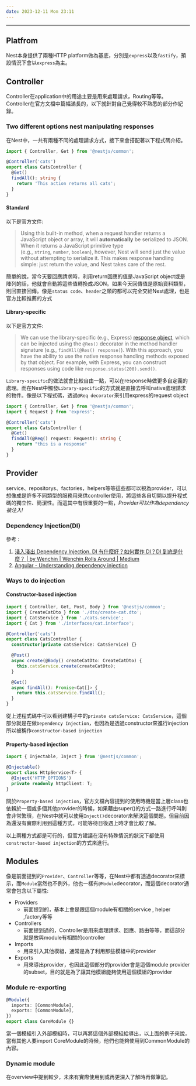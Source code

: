 ```yaml
---
date: 2023-12-11 Mon 23:11
---
```

---

## Platfrom
Nest本身提供了兩種HTTP platform做為基底，分別是`express`以及`fastify`，預設情況下會以`express`為主。

## Controller

Controller在application中的用途主要是用來處理請求，Routing等等。Controller在官方文檔中篇幅滿長的，以下就針對自己覺得較不熟悉的部分作紀錄。

### Two different options nest manipulating responses

在Nest中，一共有兩種不同的處理請求方式，接下來會搭配著以下程式碼介紹。
```typescript
import { Controller, Get } from '@nestjs/common';

@Controller('cats')
export class CatsController {
  @Get()
  findAll(): string {
    return 'This action returns all cats';
  }
}

```
#### Standard
以下是官方文件:
>Using this built-in method, when a request handler returns a JavaScript object or array, it will **automatically** be serialized to JSON. When it returns a JavaScript primitive type (e.g., `string`, `number`, `boolean`), however, Nest will send just the value without attempting to serialize it. This makes response handling simple: just return the value, and Nest takes care of the rest.

簡單的說，當今天要回應請求時，利用return回應的值是JavaScript object或是陣列的話，他就會自動將這些值轉換成JSON。如果今天回傳值是原始資料類型，則回直接回傳。像是`status code`、`header`之類的都可以完全交給Nest處理，也是官方比較推薦的方式
#### Library-specific
以下是官方文件:
>We can use the library-specific (e.g., Express) [response object](https://expressjs.com/en/api.html#res), which can be injected using the `@Res()` decorator in the method handler signature (e.g., `findAll(@Res() response)`). With this approach, you have the ability to use the native response handling methods exposed by that object. For example, with Express, you can construct responses using code like `response.status(200).send()`.

`Library-specific`的做法就會比較自由一點，可以在response時做更多自定義的處理。而在Nest中觸發`Library-specific`的方式就是直接去呼叫native處理請求的物件。像是以下程式碼，透過`@Req decorator`來引用express的request object
```ts
import { Controller, Get } from '@nestjs/common';
import { Request } from 'express';

@Controller('cats')
export class CatsController {
  @Get()
  findAll(@Req() request: Request): string {
    return "this is a response"
  }
}
```

## Provider

service、repositorys、factories，helpers等等這些都可以視為provider，可以想像成是許多不同類型的服務用來供controller使用，將這些各自切開以提升程式碼的獨立性、簡潔性。而這其中有很重要的一點，*Provider可以作為dependency被注入!*

### Dependency Injection(DI)
參考 :
1. [淺入淺出 Dependency Injection. DI 有什麼好？如何實作 DI？DI 到底是什麼？ | by Wenchin | Wenchin Rolls Around | Medium](https://medium.com/wenchin-rolls-around/%E6%B7%BA%E5%85%A5%E6%B7%BA%E5%87%BA-dependency-injection-ea672ba033ca)
2. [Angular - Understanding dependency injection](https://angular.io/guide/dependency-injection)


### Ways to do injection

#### Constructor-based injection
```typescript
import { Controller, Get, Post, Body } from '@nestjs/common';
import { CreateCatDto } from './dto/create-cat.dto';
import { CatsService } from './cats.service';
import { Cat } from './interfaces/cat.interface';

@Controller('cats')
export class CatsController {
  constructor(private catsService: CatsService) {}

  @Post()
  async create(@Body() createCatDto: CreateCatDto) {
    this.catsService.create(createCatDto);
  }

  @Get()
  async findAll(): Promise<Cat[]> {
    return this.catsService.findAll();
  }
}
```
從上述程式碼中可以看到建構子中的`private catsService: CatsService`，這個部分就是在做`Dependency Injection`，也因為是透過constructor來進行injection所以被稱作`constructor-based injection`

#### Property-based injection
```typescript
import { Injectable, Inject } from '@nestjs/common';

@Injectable()
export class HttpService<T> {
  @Inject('HTTP_OPTIONS')
  private readonly httpClient: T;
}
```

關於`Property-based injection`，官方文檔內容提到的使用時機是當上層class也依賴於一個或多個其他provider的時候，如果藉由super()的方式一路進行呼叫則會非常繁瑣，在Nest中就可以使用`Inject()`decorator來解決這個問題。但目前因為還沒有實際利用到這種方式，可能等待日後遇上時才會比較了解。

以上兩種方式都是可行的，但官方建議在沒有特殊情況的狀況下都使用`constructor-based injection`的方式來進行。

## Modules

像是前面提到的`Provider`、`Controller`等等，在Nest中都有透過decorator來標示，而`Module`當然也不例外，他也一樣有`@Module`decorator，而這個decorator通常會包含以下屬性:
+ Providers
	+ 前面提到的，基本上會是跟這個module有相關的service , helper ,factory等等
+ Controllers
	+ 前面提到過的，Controller是用來處理請求、回應、路由等等，而這部分就是放與module有相關的controller
+ Imports
	+ 用來引入其他模組，通常是為了利用那些模組中的provider
+ Exports
	+ 用來導出provider，也因此這個部分的provider會是這個module provider的subset，目的就是為了讓其他模組能夠使用這個模組的provider


### Module re-exporting
```typescript
@Module({
  imports: [CommonModule],
  exports: [CommonModule],
})
export class CoreModule {}
```

當一個模組引入外部模組時，可以再將這個外部模組給導出，以上面的例子來說，當有其他人要import CoreModule的時候，他們也能夠使用到CommonModule的內容。
### Dynamic module

在overview中提到較少，未來有實際使用到或再更深入了解時再做筆記。

